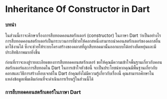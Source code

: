 # Inheritance Of Constructor in Dart
### บทนำ
ในส่วนนี้เราจะศึกษาเรื่องการสืบทอดคอนสตรักเตอร์ (constructor) ในภาษา Dart ว่าเป็นอย่างไร การสืบทอดคอนสตรักเตอร์เป็นกระบวนการที่ช่วยให้คลาสหนึ่งสามารถนำคอนสตรักเตอร์ของคลาสอื่นมาใช้งานได้ ซึ่งจะช่วยให้ระบบโครงสร้างของคลาสที่ถูกสืบทอดมานั้นออกแบบได้อย่างยืดหยุ่นและมีประสิทธิภาพมากยิ่งขึ้น

ก่อนที่เราจะลงสู่รายละเอียดของการสืบทอดคอนสตรักเตอร์ ขอให้คุณมีความเข้าใจพื้นฐานเกี่ยวกับคอนสตรักเตอร์และการสืบทอดใน Dart ในการเข้าใจหัวข้อนี้ จะเป็นประโยชน์หากคุณมีพื้นฐานเกี่ยวกับคลาสและวิธีการสร้างอ็อบเจกต์ใน Dart ถ้าคุณยังไม่มีความรู้เกี่ยวกับเรื่องนี้ คุณสามารถศึกษาในแหล่งข้อมูลเพิ่มเติมก่อนที่จะดำเนินการเรียนรู้ในส่วนนี้ได้
### การสืบทอดคอนสตรักเตอร์ในภาษา Dart

